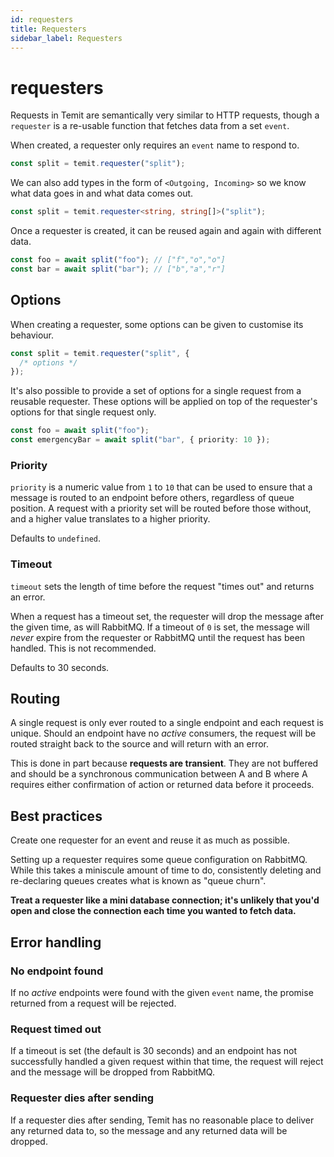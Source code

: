 ```yaml
---
id: requesters
title: Requesters
sidebar_label: Requesters
---
```


# requesters

Requests in Temit are semantically very similar to HTTP requests, though a `requester` is a re-usable function that fetches data from a set `event`.

When created, a requester only requires an `event` name to respond to.

```typescript
const split = temit.requester("split");
```

We can also add types in the form of `<Outgoing, Incoming>` so we know what data goes in and what data comes out.

```typescript
const split = temit.requester<string, string[]>("split");
```

Once a requester is created, it can be reused again and again with different data.

```typescript
const foo = await split("foo"); // ["f","o","o"]
const bar = await split("bar"); // ["b","a","r"]
```

## Options

When creating a requester, some options can be given to customise its behaviour.

```typescript
const split = temit.requester("split", {
  /* options */
});
```

It's also possible to provide a set of options for a single request from a reusable requester. These options will be applied on top of the requester's options for that single request only.

```typescript
const foo = await split("foo");
const emergencyBar = await split("bar", { priority: 10 });
```

### Priority

`priority` is a numeric value from `1` to `10` that can be used to ensure that a message is routed to an endpoint before others, regardless of queue position. A request with a priority set will be routed before those without, and a higher value translates to a higher priority.

Defaults to `undefined`.

### Timeout

`timeout` sets the length of time before the request "times out" and returns an error.

When a request has a timeout set, the requester will drop the message after the given time, as will RabbitMQ. If a timeout of `0` is set, the message will _never_ expire from the requester or RabbitMQ until the request has been handled. This is not recommended.

Defaults to 30 seconds.

## Routing

A single request is only ever routed to a single endpoint and each request is unique. Should an endpoint have no _active_ consumers, the request will be routed straight back to the source and will return with an error.

This is done in part because **requests are transient**. They are not buffered and should be a synchronous communication between A and B where A requires either confirmation of action or returned data before it proceeds.

## Best practices

Create one requester for an event and reuse it as much as possible.

Setting up a requester requires some queue configuration on RabbitMQ. While this takes a miniscule amount of time to do, consistently deleting and re-declaring queues creates what is known as "queue churn".

**Treat a requester like a mini database connection; it's unlikely that you'd open and close the connection each time you wanted to fetch data.**

## Error handling

### No endpoint found

If no _active_ endpoints were found with the given `event` name, the promise returned from a request will be rejected.

### Request timed out

If a timeout is set \(the default is 30 seconds\) and an endpoint has not successfully handled a given request within that time, the request will reject and the message will be dropped from RabbitMQ.

### Requester dies after sending

If a requester dies after sending, Temit has no reasonable place to deliver any returned data to, so the message and any returned data will be dropped.

